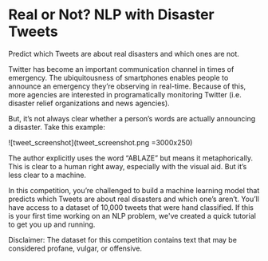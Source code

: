 # Real or Not? NLP with Disaster Tweets
Predict which Tweets are about real disasters and which ones are not.

Twitter has become an important communication channel in times of emergency.
The ubiquitousness of smartphones enables people to announce an emergency they’re observing in real-time. Because of this, more agencies are interested in programatically monitoring Twitter (i.e. disaster relief organizations and news agencies).

But, it’s not always clear whether a person’s words are actually announcing a disaster. Take this example:

![tweet_screenshot](tweet_screenshot.png =3000x250)

The author explicitly uses the word “ABLAZE” but means it metaphorically. This is clear to a human right away, especially with the visual aid. But it’s less clear to a machine.

In this competition, you’re challenged to build a machine learning model that predicts which Tweets are about real disasters and which one’s aren’t. You’ll have access to a dataset of 10,000 tweets that were hand classified. If this is your first time working on an NLP problem, we've created a quick tutorial to get you up and running.

Disclaimer: The dataset for this competition contains text that may be considered profane, vulgar, or offensive.


